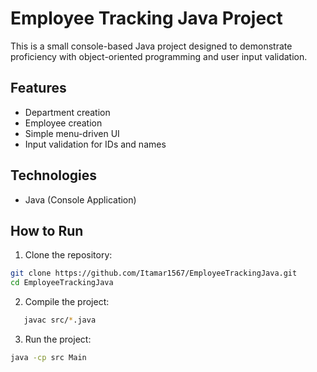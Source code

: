 # Employee Tracking Java Project

This is a small console-based Java project designed to demonstrate proficiency with object-oriented programming and user input validation.

## Features

- Department creation
- Employee creation
- Simple menu-driven UI
- Input validation for IDs and names

## Technologies

- Java (Console Application)

## How to Run

1. Clone the repository: 
```bash
git clone https://github.com/Itamar1567/EmployeeTrackingJava.git
cd EmployeeTrackingJava
```
2. Compile the project:
```bash
   javac src/*.java
```

3. Run the project:
```bash
java -cp src Main
```
